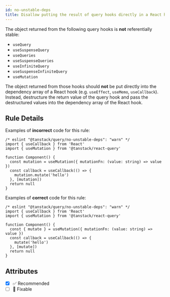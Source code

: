 ```yaml
---
id: no-unstable-deps
title: Disallow putting the result of query hooks directly in a React hook dependency array
---
```


The object returned from the following query hooks is **not** referentially stable:

- `useQuery`
- `useSuspenseQuery`
- `useQueries`
- `useSuspenseQueries`
- `useInfiniteQuery`
- `useSuspenseInfiniteQuery`
- `useMutation`

The object returned from those hooks should **not** be put directly into the dependency array of a React hook (e.g. `useEffect`, `useMemo`, `useCallback`).
Instead, destructure the return value of the query hook and pass the destructured values into the dependency array of the React hook.

## Rule Details

Examples of **incorrect** code for this rule:

```tsx
/* eslint "@tanstack/query/no-unstable-deps": "warn" */
import { useCallback } from 'React'
import { useMutation } from '@tanstack/react-query'

function Component() {
  const mutation = useMutation({ mutationFn: (value: string) => value })
  const callback = useCallback(() => {
    mutation.mutate('hello')
  }, [mutation])
  return null
}
```

Examples of **correct** code for this rule:

```tsx
/* eslint "@tanstack/query/no-unstable-deps": "warn" */
import { useCallback } from 'React'
import { useMutation } from '@tanstack/react-query'

function Component() {
  const { mutate } = useMutation({ mutationFn: (value: string) => value })
  const callback = useCallback(() => {
    mutate('hello')
  }, [mutate])
  return null
}
```

## Attributes

- [x] ✅ Recommended
- [ ] 🔧 Fixable
